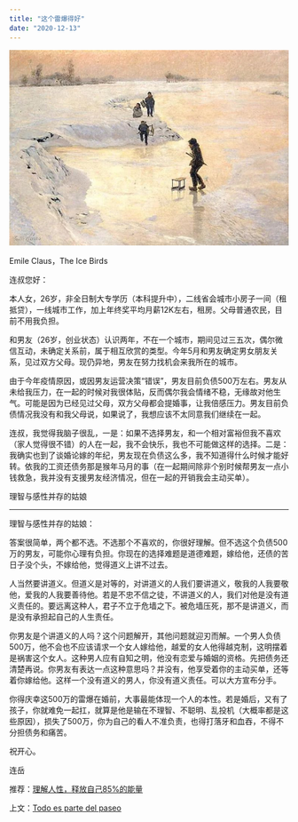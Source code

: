 ```yaml
---
title: "这个雷爆得好"
date: "2020-12-13"
---
```


![连岳文章](images/连岳文章picture-17.jpg)

Emile Claus，The Ice Birds

  

连叔您好：

  

本人女，26岁，非全日制大专学历（本科提升中），二线省会城市小房子一间（租抵贷），一线城市工作，加上年终奖平均月薪12K左右，租房。父母普通农民，目前不用我负担。

  

和男友（26岁，创业状态）认识两年，不在一个城市，期间见过三五次，偶尔微信互动，未确定关系前，属于相互欣赏的类型。今年5月和男友确定男女朋友关系，见过双方父母。现仍异地，男友在努力找机会来我所在的城市。

  

由于今年疫情原因，或因男友运营决策“错误”，男友目前负债500万左右。男友从未给我压力，在一起的时候对我很体贴，反而偶尔我会情绪不稳，无缘故对他生气。可能是因为已经见过父母，双方父母都会提婚事，让我倍感压力。男友目前负债情况我没有和我父母说，如果说了，我想应该不太同意我们继续在一起。

  

连叔，我觉得我脑子很乱，一是：如果不选择男友，和一个相对富裕但我不喜欢（家人觉得很不错）的人在一起，我不会快乐，我也不可能做这样的选择。二是：我确实也到了谈婚论嫁的年纪，男友现在负债这么多，我不知道得什么时候才能好转。依我的工资还债务那是猴年马月的事（在一起期间除非个别时候帮男友一点小钱救急，我并没有支援男友经济情况，但在一起的开销我会主动买单）。

  

理智与感性并存的姑娘

  

* * *

  

理智与感性并存的姑娘：

  

答案很简单，两个都不选。不选那个不喜欢的，你很好理解。但不选这个负债500万的男友，可能你心理有负担。你现在的选择难题是道德难题，嫁给他，还债的苦日子没个头，不嫁给他，觉得道义上讲不过去。

  

人当然要讲道义。但道义是对等的，对讲道义的人我们要讲道义，敬我的人我要敬他，爱我的人我要善待他。若是不忠不信之徒，不讲道义的人，我们对他是没有道义责任的。要远离这种人，君子不立于危墙之下。被危墙压死，那不是讲道义，而是没有承担起自己的人生责任。

  

你男友是个讲道义的人吗？这个问题解开，其他问题就迎刃而解。一个男人负债500万，他不会也不应该请求一个女人嫁给他，越爱的女人他得越克制，这明摆着是祸害这个女人。这种男人应有自知之明，他没有恋爱与婚姻的资格。先把债务还清楚再说。你男友有表达一点这种意思吗？并没有，他享受着你的主动买单，还等着你嫁给他。这样一个没有道义的男人，你没有道义责任。可以大方宣布分手。

  

你得庆幸这500万的雷爆在婚前，大事最能体现一个人的本性。若是婚后，又有了孩子，你就难免一起扛，就算是他是输在不理智、不聪明、乱投机（大概率都是这些原因），损失了500万，你为自己的看人不准负责，也得打落牙和血吞，不得不分担债务和痛苦。

  

祝开心。

  

连岳

推荐：[理解人性，释放自己85%的能量](http://mp.weixin.qq.com/s?__biz=MjM5NDU0Mjk2MQ==&mid=2651635177&idx=2&sn=1aa09f1c1dd3191c61e878db14ece225&chksm=bd7e39f78a09b0e16e45feb8c0813fa7620326a915217522bbd82b31a1f3786bf50de633e6aa&scene=21#wechat_redirect)  

上文：[Todo es parte del paseo](http://mp.weixin.qq.com/s?__biz=MjM5NDU0Mjk2MQ==&mid=2651666581&idx=1&sn=a133f62ed7094ba06e5caada9102b3bc&chksm=bd7fbc8b8a08359d6d326970a9bf23befa00f68f8e89623c3d2e172416d69722b1cfae5b8c66&scene=21#wechat_redirect)
